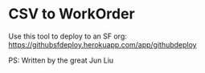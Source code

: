 CSV to WorkOrder
================

Use this tool to deploy to an SF org: https://githubsfdeploy.herokuapp.com/app/githubdeploy

PS: Written by the great Jun Liu
